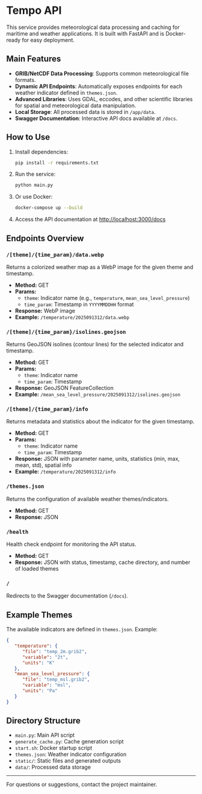 
# Tempo API

This service provides meteorological data processing and caching for maritime and weather applications. It is built with FastAPI and is Docker-ready for easy deployment.

## Main Features
- **GRIB/NetCDF Data Processing**: Supports common meteorological file formats.
- **Dynamic API Endpoints**: Automatically exposes endpoints for each weather indicator defined in `themes.json`.
- **Advanced Libraries**: Uses GDAL, eccodes, and other scientific libraries for spatial and meteorological data manipulation.
- **Local Storage**: All processed data is stored in `/app/data`.
- **Swagger Documentation**: Interactive API docs available at `/docs`.

## How to Use

1. Install dependencies:
    ```bash
    pip install -r requirements.txt
    ```
2. Run the service:
    ```bash
    python main.py
    ```
3. Or use Docker:
    ```bash
    docker-compose up --build
    ```
4. Access the API documentation at [http://localhost:3000/docs](http://localhost:3000/docs)

## Endpoints Overview

### `/[theme]/{time_param}/data.webp`
Returns a colorized weather map as a WebP image for the given theme and timestamp.
- **Method:** GET
- **Params:**
   - `theme`: Indicator name (e.g., `temperature`, `mean_sea_level_pressure`)
   - `time_param`: Timestamp in `YYYYMMDDHH` format
- **Response:** WebP image
- **Example:** `/temperature/2025091312/data.webp`

### `/[theme]/{time_param}/isolines.geojson`
Returns GeoJSON isolines (contour lines) for the selected indicator and timestamp.
- **Method:** GET
- **Params:**
   - `theme`: Indicator name
   - `time_param`: Timestamp
- **Response:** GeoJSON FeatureCollection
- **Example:** `/mean_sea_level_pressure/2025091312/isolines.geojson`

### `/[theme]/{time_param}/info`
Returns metadata and statistics about the indicator for the given timestamp.
- **Method:** GET
- **Params:**
   - `theme`: Indicator name
   - `time_param`: Timestamp
- **Response:** JSON with parameter name, units, statistics (min, max, mean, std), spatial info
- **Example:** `/temperature/2025091312/info`

### `/themes.json`
Returns the configuration of available weather themes/indicators.
- **Method:** GET
- **Response:** JSON

### `/health`
Health check endpoint for monitoring the API status.
- **Method:** GET
- **Response:** JSON with status, timestamp, cache directory, and number of loaded themes

### `/`
Redirects to the Swagger documentation (`/docs`).

## Example Themes
The available indicators are defined in `themes.json`. Example:
```json
{
   "temperature": {
      "file": "temp_2m.grib2",
      "variable": "2t",
      "units": "K"
   },
   "mean_sea_level_pressure": {
      "file": "temp_msl.grib2",
      "variable": "msl",
      "units": "Pa"
   }
}
```

## Directory Structure
- `main.py`: Main API script
- `generate_cache.py`: Cache generation script
- `start.sh`: Docker startup script
- `themes.json`: Weather indicator configuration
- `static/`: Static files and generated outputs
- `data/`: Processed data storage

---
For questions or suggestions, contact the project maintainer.
